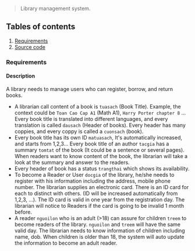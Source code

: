 >Library management system.

## Tables of contents
1. [Requirements](#requirements)
2. [Source code](#source-code)


### Requirements
#### Description
A library needs to manage users who can register, borrow, and return books.
* A librarian call content of a book is `tuasach` (Book Title). Example, the context could be `Toan Cao Cap A1` (Math A1), `Harry Porter chapter 8` ... Every book title is translated into different languages, and every translation is called `dausach` (Header of books). Every header has many coppies, and every coppy is called a `cuonsach` (book).
* Every book title has its own ID `matuasach`, It's automatically increased, and starts from 1,2,3... Every book title of an author `tacgia` has a summary `tomtat` of the book (It could be a sentence or several pages). When readers want to know content of the book, the librarian will take a look at the summary and answer to the readers.
* Every header of book has a status `trangthai` which shows its availability.
* To become a Reader or User `docgia` of the library, he/she needs to register with his information including the address, mobile phone number. The librarian supplies an electronic card. There is an ID card for each to distinct with others. (ID will be increased automatically from 1,2,3, ...). The ID card is valid in one year from the registration day. The librarian will notice to Readers if the card is going to be invalid 1 month before. 
* A reader `nguoilon` who is an adult (>18) can assure for children `treem` to become readers of the library. `nguoilon` and `treem` will have the same valid day. The librarian needs to know information of children including name, dob. When children is older than 18, the system will auto update the information to become an adult reader.


